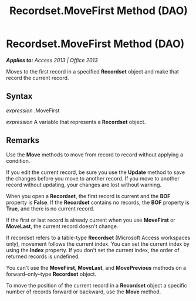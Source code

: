 ﻿---
title: Recordset.MoveFirst Method (DAO)
TOCTitle: MoveFirst Method
ms:assetid: 338f7e86-6997-b80a-fc7a-a395d10b4a62
ms:mtpsurl: https://msdn.microsoft.com/en-us/library/Ff192329(v=office.15)
ms:contentKeyID: 48544109
ms.date: 09/18/2015
mtps_version: v=office.15
---

# Recordset.MoveFirst Method (DAO)


_**Applies to:** Access 2013 | Office 2013_

Moves to the first record in a specified **Recordset** object and make that record the current record.

## Syntax

*expression* .MoveFirst

*expression* A variable that represents a **Recordset** object.

## Remarks

Use the **Move** methods to move from record to record without applying a condition.

If you edit the current record, be sure you use the **Update** method to save the changes before you move to another record. If you move to another record without updating, your changes are lost without warning.

When you open a **Recordset**, the first record is current and the **BOF** property is **False**. If the **Recordset** contains no records, the **BOF** property is **True**, and there is no current record.

If the first or last record is already current when you use **MoveFirst** or **MoveLast**, the current record doesn't change.

If recordset refers to a table-type **Recordset** (Microsoft Access workspaces only), movement follows the current index. You can set the current index by using the **Index** property. If you don't set the current index, the order of returned records is undefined.

You can't use the **MoveFirst**, **MoveLast**, and **MovePrevious** methods on a forward–only–type **Recordset** object.

To move the position of the current record in a **Recordset** object a specific number of records forward or backward, use the **Move** method.

